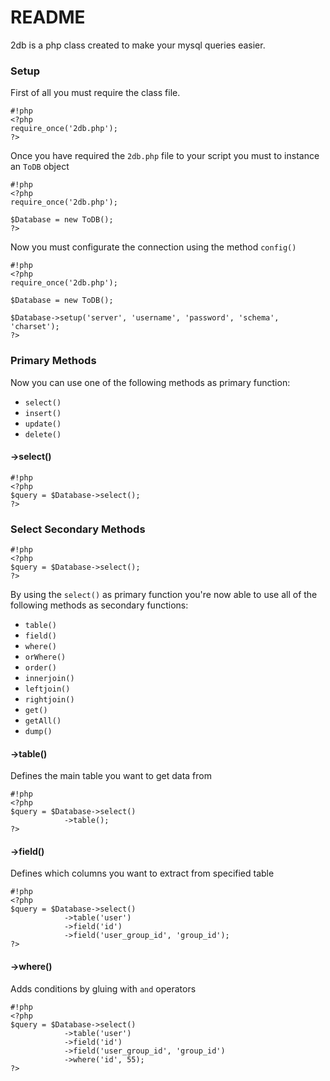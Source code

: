 # README #

2db is a php class created to make your mysql queries easier. 

### Setup ###

First of all you must require the class file.

```
#!php
<?php
require_once('2db.php');
?>
```

Once you have required the `2db.php` file to your script you must to instance an `ToDB` object

```
#!php
<?php
require_once('2db.php');

$Database = new ToDB();
?>
```

Now you must configurate the connection using the method `config()`

```
#!php
<?php
require_once('2db.php');

$Database = new ToDB();

$Database->setup('server', 'username', 'password', 'schema', 'charset');
?>
```

### Primary Methods ###

Now you can use one of the following methods as primary function:

* `select()`
* `insert()`
* `update()`
* `delete()`

#### ->select() ####

```
#!php
<?php
$query = $Database->select();
?>
```

### Select Secondary Methods ###

```
#!php
<?php
$query = $Database->select();
?>
```

By using the `select()` as primary function you're now able to use all of the following methods as secondary functions:

* `table()`
* `field()` 
* `where()`
* `orWhere()`
* `order()`
* `innerjoin()`
* `leftjoin()`
* `rightjoin()`
* `get()`
* `getAll()`
* `dump()`


#### ->table() ####

Defines the main table you want to get data from

```
#!php
<?php
$query = $Database->select()
			->table();
?>
```

#### ->field() ####

Defines which columns you want to extract from specified table

```
#!php
<?php
$query = $Database->select()
			->table('user')
			->field('id')
			->field('user_group_id', 'group_id');
?>
```


#### ->where() ####

Adds conditions by gluing with `and` operators

```
#!php
<?php
$query = $Database->select()
			->table('user')
			->field('id')
			->field('user_group_id', 'group_id')
			->where('id', 55);
?>
```